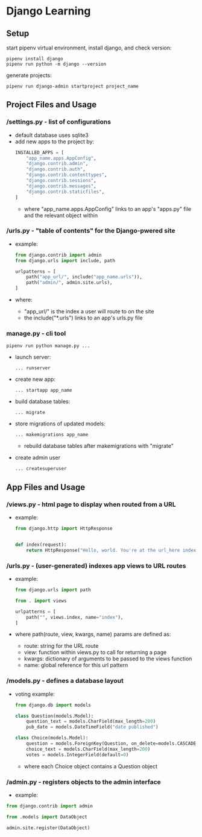 # Django Learning

## Setup

start pipenv virtual environment, install django, and check version:

```
pipenv install django
pipenv run python -m django --version
```

generate projects:

```
pipenv run django-admin startproject project_name
```

## Project Files and Usage

### /settings.py - list of configurations

- default database uses sqlite3
- add new apps to the project by:
  ```python
  INSTALLED_APPS = [
      "app_name.apps.AppConfig",
      "django.contrib.admin",
      "django.contrib.auth",
      "django.contrib.contenttypes",
      "django.contrib.sessions",
      "django.contrib.messages",
      "django.contrib.staticfiles",
  ]
  ```
  - where "app_name.apps.AppConfig" links to an app's "apps.py" file and the relevant object within

### /urls.py - "table of contents" for the Django-pwered site

- example:

  ```python
  from django.contrib import admin
  from django.urls import include, path

  urlpatterns = [
      path("app_url/", include("app_name.urls")),
      path("admin/", admin.site.urls),
  ]
  ```

- where:
  - "app_url/" is the index a user will route to on the site
  - the include("\*.urls") links to an app's urls.py file

### manage.py - cli tool

```
pipenv run python manage.py ...
```

- launch server:

  ```
  ... runserver
  ```

- create new app:

  ```
  ... startapp app_name
  ```

- build database tables:

  ```
  ... migrate
  ```

- store migrations of updated models:

  ```
  ... makemigrations app_name
  ```

  - rebuild database tables after makemigrations with "migrate"

- create admin user
  ```
  ... createsuperuser
  ```

## App Files and Usage

### /views.py - html page to display when routed from a URL

- example:

  ```python
  from django.http import HttpResponse


  def index(request):
      return HttpResponse("Hello, world. You're at the url_here index.")
  ```

### /urls.py - (user-generated) indexes app views to URL routes

- example:

  ```python
  from django.urls import path

  from . import views

  urlpatterns = [
      path("", views.index, name="index"),
  ]
  ```

- where path(route, view, kwargs, name) params are defined as:
  - route: string for the URL route
  - view: function within views.py to call for returning a page
  - kwargs: dictionary of arguments to be passed to the views function
  - name: global reference for this url pattern

### /models.py - defines a database layout

- voting example:

  ```python
  from django.db import models

  class Question(models.Model):
      question_text = models.CharField(max_length=200)
      pub_date = models.DateTimeField("date published")

  class Choice(models.Model):
      question = models.ForeignKey(Question, on_delete=models.CASCADE)
      choice_text = models.CharField(max_length=200)
      votes = models.IntegerField(default=0)

  ```

  - where each Choice object contains a Question object

### /admin.py - registers objects to the admin interface

- example:

```python
from django.contrib import admin

from .models import DataObject

admin.site.register(DataObject)
```
